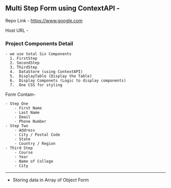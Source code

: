 ## Multi Step Form using ContextAPI - 

Repo Link - https://www.google.com

Host URL - 

### Project Components Detail
    - we use total Six Components
      1. FirstStep
      2. SecondStep
      3. ThirdStep
      4.  DataStore (using ContextAPI)
      5.  DisplayTable (Display the Table)
      6.  Display Componets (Logic to display components)
      7.  One CSS for styling

Form Contain- 

    - Step One
        - First Name
        - Last Name
        - Email
        - Phone Number
    - Step Two
        - Address
        - City / Postal Code
        - State
        - Country / Region
    - Third Step
        - Course
        - Year
        - Name of College
        - City

---
- Storing data in Array of Object Form

